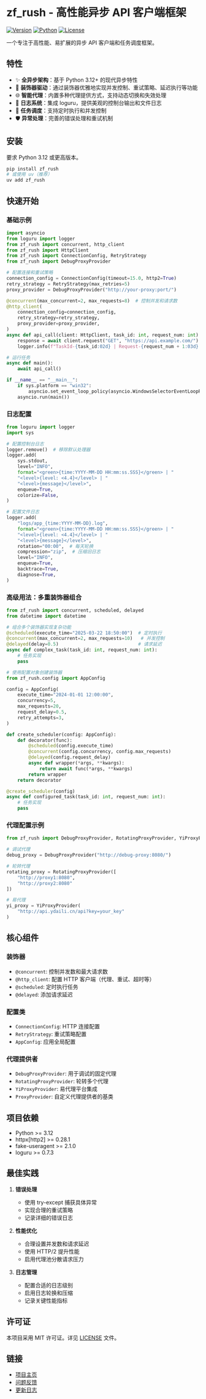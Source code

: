 # zf_rush - 高性能异步 API 客户端框架

[![Version](https://img.shields.io/badge/version-1.0.0-blue.svg)](https://github.com/FlameFires/zf_rush/)
[![Python](https://img.shields.io/badge/python-3.12%2B-blue)](https://www.python.org/)
[![License](https://img.shields.io/badge/license-MIT-green.svg)](LICENSE)

一个专注于高性能、易扩展的异步 API 客户端和任务调度框架。

## 特性

- ✨ **全异步架构**：基于 Python 3.12+ 的现代异步特性
- 🚀 **装饰器驱动**：通过装饰器优雅地实现并发控制、重试策略、延迟执行等功能
- 🌐 **智能代理**：内置多种代理提供方式，支持动态切换和失效处理
- 📝 **日志系统**：集成 loguru，提供美观的控制台输出和文件日志
- 🔄 **任务调度**：支持定时执行和并发控制
- 🛡️ **异常处理**：完善的错误处理和重试机制

## 安装

要求 Python 3.12 或更高版本。

```bash
pip install zf_rush
# 或使用 uv（推荐）
uv add zf_rush
```

## 快速开始

### 基础示例

```python
import asyncio
from loguru import logger
from zf_rush import concurrent, http_client
from zf_rush import HttpClient
from zf_rush import ConnectionConfig, RetryStrategy
from zf_rush import DebugProxyProvider

# 配置连接和重试策略
connection_config = ConnectionConfig(timeout=15.0, http2=True)
retry_strategy = RetryStrategy(max_retries=5)
proxy_provider = DebugProxyProvider("http://your-proxy:port/")

@concurrent(max_concurrent=2, max_requests=8)  # 控制并发和请求数
@http_client(
    connection_config=connection_config,
    retry_strategy=retry_strategy,
    proxy_provider=proxy_provider,
)
async def api_call(client: HttpClient, task_id: int, request_num: int):
    response = await client.request("GET", "https://api.example.com/")
    logger.info(f"TaskId-{task_id:02d} | Request-{request_num + 1:03d} | Response: {response.text[:50]}")

# 运行任务
async def main():
    await api_call()

if __name__ == "__main__":
    if sys.platform == "win32":
        asyncio.set_event_loop_policy(asyncio.WindowsSelectorEventLoopPolicy())
    asyncio.run(main())
```

### 日志配置

```python
from loguru import logger
import sys

# 配置控制台日志
logger.remove()  # 移除默认处理器
logger.add(
    sys.stdout,
    level="INFO",
    format="<green>{time:YYYY-MM-DD HH:mm:ss.SSS}</green> | "
    "<level>{level: <4.4}</level> | "
    "<level>{message}</level>",
    enqueue=True,
    colorize=False,
)

# 配置文件日志
logger.add(
    "logs/app_{time:YYYY-MM-DD}.log",
    format="<green>{time:YYYY-MM-DD HH:mm:ss.SSS}</green> | "
    "<level>{level: <4.4}</level> | "
    "<level>{message}</level>",
    rotation="00:00",  # 每天轮换
    compression="zip",  # 压缩旧日志
    level="INFO",
    enqueue=True,
    backtrace=True,
    diagnose=True,
)
```

### 高级用法：多重装饰器组合

```python
from zf_rush import concurrent, scheduled, delayed
from datetime import datetime

# 组合多个装饰器实现复杂功能
@scheduled(execute_time="2025-03-22 18:50:00")  # 定时执行
@concurrent(max_concurrent=2, max_requests=10)   # 并发控制
@delayed(delay=0.5)                             # 请求延迟
async def complex_task(task_id: int, request_num: int):
    # 任务实现
    pass

# 使用配置对象创建装饰器
from zf_rush.config import AppConfig

config = AppConfig(
    execute_time="2024-01-01 12:00:00",
    concurrency=5,
    max_requests=20,
    request_delay=0.5,
    retry_attempts=3,
)

def create_scheduler(config: AppConfig):
    def decorator(func):
        @scheduled(config.execute_time)
        @concurrent(config.concurrency, config.max_requests)
        @delayed(config.request_delay)
        async def wrapper(*args, **kwargs):
            return await func(*args, **kwargs)
        return wrapper
    return decorator

@create_scheduler(config)
async def configured_task(task_id: int, request_num: int):
    # 任务实现
    pass
```

### 代理配置示例

```python
from zf_rush import DebugProxyProvider, RotatingProxyProvider, YiProxyProvider

# 调试代理
debug_proxy = DebugProxyProvider("http://debug-proxy:8080/")

# 轮转代理
rotating_proxy = RotatingProxyProvider([
    "http://proxy1:8080",
    "http://proxy2:8080"
])

# 易代理
yi_proxy = YiProxyProvider(
    "http://api.ydaili.cn/api?key=your_key"
)
```

## 核心组件

### 装饰器

- `@concurrent`: 控制并发数和最大请求数
- `@http_client`: 配置 HTTP 客户端（代理、重试、超时等）
- `@scheduled`: 定时执行任务
- `@delayed`: 添加请求延迟

### 配置类

- `ConnectionConfig`: HTTP 连接配置
- `RetryStrategy`: 重试策略配置
- `AppConfig`: 应用全局配置

### 代理提供者

- `DebugProxyProvider`: 用于调试的固定代理
- `RotatingProxyProvider`: 轮转多个代理
- `YiProxyProvider`: 易代理平台集成
- `ProxyProvider`: 自定义代理提供者的基类

## 项目依赖

- Python >= 3.12
- httpx[http2] >= 0.28.1
- fake-useragent >= 2.1.0
- loguru >= 0.7.3

## 最佳实践

1. **错误处理**

   - 使用 try-except 捕获具体异常
   - 实现合理的重试策略
   - 记录详细的错误日志
2. **性能优化**

   - 合理设置并发数和请求延迟
   - 使用 HTTP/2 提升性能
   - 启用代理池分散请求压力
3. **日志管理**

   - 配置合适的日志级别
   - 启用日志轮换和压缩
   - 记录关键性能指标

## 许可证

本项目采用 MIT 许可证。详见 [LICENSE](LICENSE) 文件。

## 链接

- [项目主页](https://github.com/FlameFires/zf_rush/)
- [问题反馈](https://github.com/FlameFires/zf_rush/issues)
- [更新日志](https://github.com/FlameFires/zf_rush/releases)
